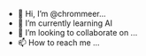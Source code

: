 - 👋 Hi, I’m @chrommeer...
- 🌱 I’m currently learning AI
- 💞️ I’m looking to collaborate on ...
- 📫 How to reach me ...

<!---
chrommeer/chrommeer is a ✨ special ✨ repository because its `README.md` (this file) appears on your GitHub profile.
You can click the Preview link to take a look at your changes.
--->
